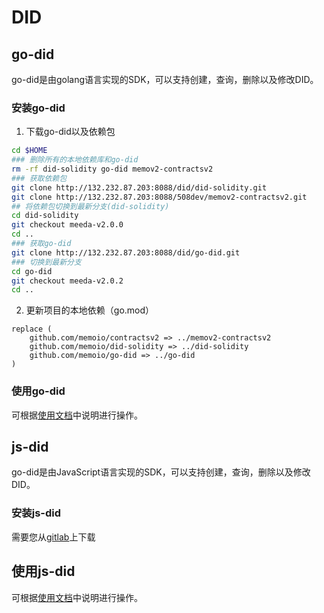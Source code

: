 # DID

## go-did

go-did是由golang语言实现的SDK，可以支持创建，查询，删除以及修改DID。

### 安装go-did

1. 下载go-did以及依赖包

```bash
cd $HOME
### 删除所有的本地依赖库和go-did
rm -rf did-solidity go-did memov2-contractsv2
### 获取依赖包
git clone http://132.232.87.203:8088/did/did-solidity.git
git clone http://132.232.87.203:8088/508dev/memov2-contractsv2.git
## 将依赖包切换到最新分支(did-solidity)
cd did-solidity
git checkout meeda-v2.0.0
cd ..
### 获取go-did
git clone http://132.232.87.203:8088/did/go-did.git
### 切换到最新分支
cd go-did
git checkout meeda-v2.0.2
cd ..
```

2. 更新项目的本地依赖（go.mod）

```
replace (
	github.com/memoio/contractsv2 => ../memov2-contractsv2
	github.com/memoio/did-solidity => ../did-solidity
	github.com/memoio/go-did => ../go-did
)
```

### 使用go-did

可根据[使用文档](http://132.232.87.203:8088/did/go-did/blob/master/README.md)中说明进行操作。

## js-did

go-did是由JavaScript语言实现的SDK，可以支持创建，查询，删除以及修改DID。

### 安装js-did

需要您从[gitlab](http://132.232.87.203:8088/did/js-did)上下载

## 使用js-did

可根据[使用文档](http://132.232.87.203:8088/did/js-did/blob/master/README.md)中说明进行操作。